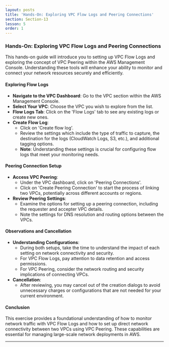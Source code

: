 ```yaml
---
layout: posts
title: 'Hands-On: Exploring VPC Flow Logs and Peering Connections'
section: Section-13
lesson: 5
order: 1
---
```


### Hands-On: Exploring VPC Flow Logs and Peering Connections

This hands-on guide will introduce you to setting up VPC Flow Logs and exploring the concept of VPC Peering within the AWS Management Console. Understanding these tools will enhance your ability to monitor and connect your network resources securely and efficiently.

<!-- pagebreak -->

#### Exploring Flow Logs

- **Navigate to the VPC Dashboard**: Go to the VPC section within the AWS Management Console.
- **Select Your VPC**: Choose the VPC you wish to explore from the list.
- **Flow Logs Tab**: Click on the 'Flow Logs' tab to see any existing logs or create new ones.
- **Create Flow Log**:
  - Click on 'Create flow log'.
  - Review the settings which include the type of traffic to capture, the destination for the logs (CloudWatch Logs, S3, etc.), and additional tagging options.
  - **Note**: Understanding these settings is crucial for configuring flow logs that meet your monitoring needs.

<!-- pagebreak -->

#### Peering Connection Setup

- **Access VPC Peering**:
  - Under the VPC dashboard, click on 'Peering Connections'.
  - Click on 'Create Peering Connection' to start the process of linking two VPCs, potentially across different accounts or regions.
- **Review Peering Settings**:
  - Examine the options for setting up a peering connection, including the requester and accepter VPC details.
  - Note the settings for DNS resolution and routing options between the VPCs.

<!-- pagebreak -->

#### Observations and Cancellation

- **Understanding Configurations**:
  - During both setups, take the time to understand the impact of each setting on network connectivity and security.
  - For VPC Flow Logs, pay attention to data retention and access permissions.
  - For VPC Peering, consider the network routing and security implications of connecting VPCs.
- **Cancellation**:
  - After reviewing, you may cancel out of the creation dialogs to avoid unnecessary charges or configurations that are not needed for your current environment.

<!-- pagebreak -->

#### Conclusion

This exercise provides a foundational understanding of how to monitor network traffic with VPC Flow Logs and how to set up direct network connectivity between two VPCs using VPC Peering. These capabilities are essential for managing large-scale network deployments in AWS.

---
